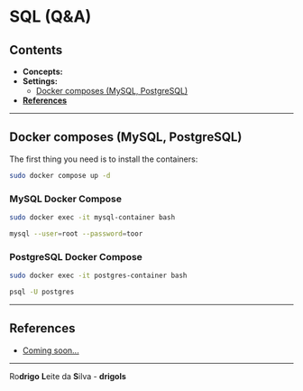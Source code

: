 # SQL (Q&A)

## Contents

 - **Concepts:**
 - **Settings:**
   - [Docker composes (MySQL, PostgreSQL)](#settings-docker-composes)
 - [**References**](#References)

<!--- ( Settings/Docker composes ) --->

---

<div id="settings-docker-composes"></div>

## Docker composes (MySQL, PostgreSQL)

The first thing you need is to install the containers:

```bash
sudo docker compose up -d
```

### MySQL Docker Compose

```bash
sudo docker exec -it mysql-container bash
```

```bash
mysql --user=root --password=toor
```

### PostgreSQL Docker Compose

```bash
sudo docker exec -it postgres-container bash
```

```bash
psql -U postgres
```








































<!--- ( References ) --->

---

<div id="ref"></div>

## References

 - [Coming soon...](#)

---

Ro**drigo** **L**eite da **S**ilva - **drigols**
